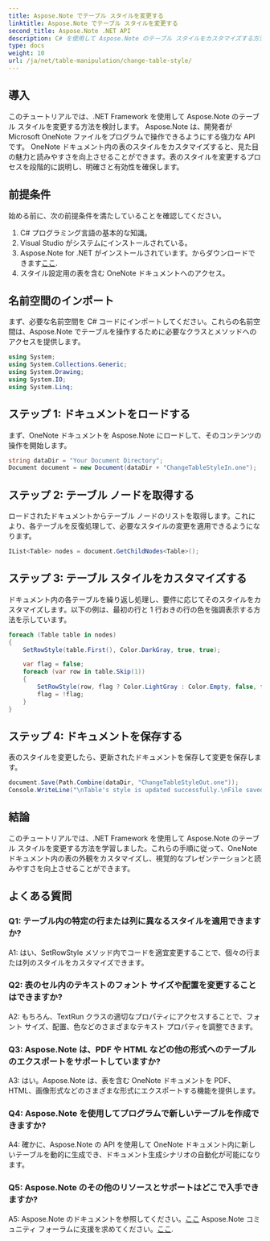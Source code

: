 ```yaml
---
title: Aspose.Note でテーブル スタイルを変更する
linktitle: Aspose.Note でテーブル スタイルを変更する
second_title: Aspose.Note .NET API
description: C# を使用して Aspose.Note のテーブル スタイルをカスタマイズする方法を学びます。色やフォントなどを変更して、ドキュメントのプレゼンテーションを改善します。
type: docs
weight: 10
url: /ja/net/table-manipulation/change-table-style/
---
```

## 導入

このチュートリアルでは、.NET Framework を使用して Aspose.Note のテーブル スタイルを変更する方法を検討します。 Aspose.Note は、開発者が Microsoft OneNote ファイルをプログラムで操作できるようにする強力な API です。 OneNote ドキュメント内の表のスタイルをカスタマイズすると、見た目の魅力と読みやすさを向上させることができます。表のスタイルを変更するプロセスを段階的に説明し、明確さと有効性を確保します。

## 前提条件

始める前に、次の前提条件を満たしていることを確認してください。
1. C# プログラミング言語の基本的な知識。
2. Visual Studio がシステムにインストールされている。
3.  Aspose.Note for .NET がインストールされています。からダウンロードできます[ここ](https://releases.aspose.com/note/net/).
4. スタイル設定用の表を含む OneNote ドキュメントへのアクセス。

## 名前空間のインポート

まず、必要な名前空間を C# コードにインポートしてください。これらの名前空間は、Aspose.Note でテーブルを操作するために必要なクラスとメソッドへのアクセスを提供します。
```csharp
using System;
using System.Collections.Generic;
using System.Drawing;
using System.IO;
using System.Linq;
```

## ステップ 1: ドキュメントをロードする

まず、OneNote ドキュメントを Aspose.Note にロードして、そのコンテンツの操作を開始します。
```csharp
string dataDir = "Your Document Directory";
Document document = new Document(dataDir + "ChangeTableStyleIn.one");
```

## ステップ 2: テーブル ノードを取得する

ロードされたドキュメントからテーブル ノードのリストを取得します。これにより、各テーブルを反復処理して、必要なスタイルの変更を適用できるようになります。
```csharp
IList<Table> nodes = document.GetChildNodes<Table>();
```

## ステップ 3: テーブル スタイルをカスタマイズする

ドキュメント内の各テーブルを繰り返し処理し、要件に応じてそのスタイルをカスタマイズします。以下の例は、最初の行と 1 行おきの行の色を強調表示する方法を示しています。
```csharp
foreach (Table table in nodes)
{
    SetRowStyle(table.First(), Color.DarkGray, true, true);

    var flag = false;
    foreach (var row in table.Skip(1))
    {
        SetRowStyle(row, flag ? Color.LightGray : Color.Empty, false, false);
        flag = !flag;
    }
}
```

## ステップ 4: ドキュメントを保存する

表のスタイルを変更したら、更新されたドキュメントを保存して変更を保存します。
```csharp
document.Save(Path.Combine(dataDir, "ChangeTableStyleOut.one"));
Console.WriteLine("\nTable's style is updated successfully.\nFile saved at " + dataDir);
```

## 結論

このチュートリアルでは、.NET Framework を使用して Aspose.Note のテーブル スタイルを変更する方法を学習しました。これらの手順に従って、OneNote ドキュメント内の表の外観をカスタマイズし、視覚的なプレゼンテーションと読みやすさを向上させることができます。

## よくある質問

### Q1: テーブル内の特定の行または列に異なるスタイルを適用できますか?

A1: はい、SetRowStyle メソッド内でコードを適宜変更することで、個々の行または列のスタイルをカスタマイズできます。
  
### Q2: 表のセル内のテキストのフォント サイズや配置を変更することはできますか?

A2: もちろん、TextRun クラスの適切なプロパティにアクセスすることで、フォント サイズ、配置、色などのさまざまなテキスト プロパティを調整できます。

### Q3: Aspose.Note は、PDF や HTML などの他の形式へのテーブルのエクスポートをサポートしていますか?

A3: はい。Aspose.Note は、表を含む OneNote ドキュメントを PDF、HTML、画像形式などのさまざまな形式にエクスポートする機能を提供します。

### Q4: Aspose.Note を使用してプログラムで新しいテーブルを作成できますか?

A4: 確かに、Aspose.Note の API を使用して OneNote ドキュメント内に新しいテーブルを動的に生成でき、ドキュメント生成シナリオの自動化が可能になります。

### Q5: Aspose.Note のその他のリソースとサポートはどこで入手できますか?

 A5: Aspose.Note のドキュメントを参照してください。[ここ](https://reference.aspose.com/note/net/) Aspose.Note コミュニティ フォーラムに支援を求めてください。[ここ](https://forum.aspose.com/c/note/28).